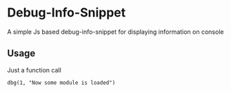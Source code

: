 # Debug-Info-Snippet
A simple Js based debug-info-snippet for displaying information on console

## Usage
Just a function call

`dbg(1, "Now some module is loaded")`
